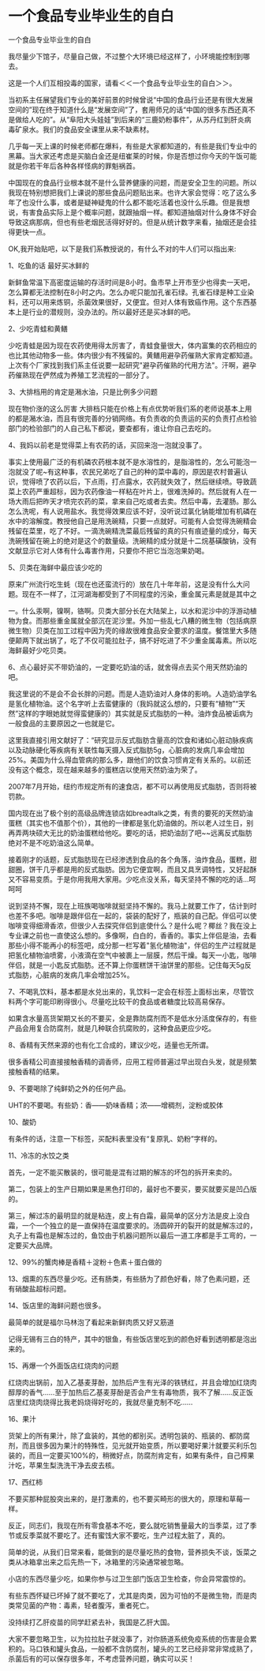 # 一个食品专业毕业生的自白

一个食品专业毕业生的自白



我尽量少下馆子，尽量自己做，不过整个大环境已经这样了，小环境能控制到哪去。

这是一个人们互相投毒的国家，请看＜＜一个食品专业毕业生的自白＞＞。

当初系主任展望我们专业的美好前景的时候曾说“中国的食品行业还是有很大发展空间的”现在终于知道什么是“发展空间”了，套用师兄的话“中国的很多东西还真不是做给人吃的”。从“阜阳大头娃娃”到后来的“三鹿奶粉事件”，从苏丹红到肝炎病毒矿泉水。我们的食品安全课里从来不缺素材。



几乎每一天上课的时候老师都在爆料，有些是大家都知道的，有些是我们专业中的黑幕。当大家还考虑是买脑白金还是纽崔莱的时候，你是否想过你今天的午饭可能就是你若干年后各种各样怪病的罪魁祸首。



中国现在的食品行业根本就不是什么营养健康的问题，而是安全卫生的问题。所以我现在特别想把我们上课说的那些食品问题贴出来。也许大家会觉得：吃了这么多年了也没什么事，或者是疑神疑鬼的什么都不能吃活着也没什么乐趣。但是我想说，有害食品实际上是个概率问题，就跟抽烟一样。都知道抽烟对什么身体不好会导致这病那病，但也有些老烟民活得好好的。但是从统计数字来看，抽烟还是会挂得更快一点。



OK,我开始贴吧，以下是我们系教授说的，有什么不对的牛人们可以指出来:



1、吃鱼的话 最好买冰鲜的

新鲜鱼常温下高密度运输的存活时间是8小时。鱼市早上开市至少也得卖一天吧，怎么算都无法控制在8小时之内。怎么办呢只能加孔雀石绿。孔雀石绿是种工业染料，还可以用来炼铜，杀菌效果很好，又便宜。但对人体有致癌作用。这个东西基本上是行业的潜规则，没办法的。所以最好还是买冰鲜的吧。



2、少吃青蛙和黄鳝

少吃青蛙是因为现在农药使用得太厉害了，青蛙食量很大，体内富集的农药相应的也比其他动物多一些。体内很少有不残留的。黄鳝用避孕药催熟大家肯定都知道。上次有个厂家找到我们系主任说要一起研究"避孕药催熟的代用方法"。汗啊，避孕药催熟现在俨然成为养殖工艺流程的一部分了。



3、大排档用的肯定是潲水油，只是比例多少问题

现在物价涨的这么厉害 大排档只能在价格上有点优势听我们系的老师说基本上用的都是潲水油，而且有很完善的分销网络。有负责收的负责运的买的负责打点检验部门的检验部门的人自己私下都说，要查都有，谁让你自己去吃的。



4、我妈以前老是觉得菜上有农药的话，买回来泡一泡就没事了。

事实上使用最广泛的有机磷农药根本就不是水溶性的，是脂溶性的，怎么可能泡一泡就没了呢~有这种事，农民兄弟吃了自己的种的菜中毒的，原因是农村普遍认识，觉得喷了农药以后，下点雨，打点露水，农药就失效了，然后继续喷。导致蔬菜上农药严重超标，因为农药像油一样粘在叶片上，很难洗掉的。然后就有人在一场大雨后把昨天才喷完农药的菜，拿来自己吃或者去卖。然后中毒，去灌肠。那么怎么洗呢，有人说用盐水。我觉得效果应该不好，没听说过氯化钠能增加有机磷在水中的溶解度。教授他自己是用洗碗精，只要一点就好。可能有人会觉得洗碗精会残留在菜里，吃了不好。一滴洗碗精洗菜最后残留的真的只有痕迹量的成分，每天洗碗残留在碗上的绝对是这个的数量级。洗碗精的成分就是十二烷基磺酸钠，没有文献显示它对人体有什么毒害作用，只要你不把它当泡泡果奶喝。



5、贝类在海鲜中最应该少吃的

原来广州流行吃生蚝（现在也还蛮流行的）放在几十年年前，这是没有什么大问题。现在不一样了，江河湖海都受到了不同程度的污染，重金属元素是就是其中之

一。什么汞啊，镍啊，铬啊。贝类大部分长在大陆架上，以水和泥沙中的浮游动植物为食。而那些重金属就全部沉在泥沙里。外加一些乱七八糟的微生物（包括病原微生物）贝类在加工过程中因为壳的缘故很难食品安全要求的温度。餐馆里大多随便颠两下就出锅了，吃了不仅可能拉肚子，搞不好吃进了不少重金属毒素。所以吃海鲜最好少吃贝类。



6、点心最好买不带奶油的，一定要吃奶油的话，就舍得点去买个用天然奶油的吧。

我这里说的不是会不会长胖的问题。而是人造奶油对人身体的影响。人造奶油学名是氢化植物油。这个名字听上去蛮健康的（我妈就这么想的，只要有“植物”“天然”这样的字眼她就觉得蛮健康的）其实就是反式脂肪的一种。油炸食品被诟病为一般食品的主要原因之一也就是它。

这里我直接引用文献好了：“研究显示反式脂肪含量高的饮食和诸如心脏动脉疾病以及动脉硬化等疾病有关联性每天摄入反式脂肪5g，心脏病的发病几率会增加25%。美国为什么得血管病的那么多，跟他们的饮食习惯肯定有关系的。以前还没有这个概念，现在越来越多的蛋糕店以使用天然奶油为荣了。

2007年7月开始，纽约市规定所有的速食店，都不可以再使用反式脂肪，否则将被罚款。

国内现在出了极个别的高级品牌连锁店如breadtalk之类，有贵的要死的天然奶油蛋糕（其实也不值那个价），其他的一律都是氢化奶油做的。所以老人过生日，别再弄两块硕大无比的奶油蛋糕给他吃。要吃的话，把奶油刮了吧~~远离反式脂肪绝对不是不吃奶油这么简单。

接着刚才的话题，反式脂肪现在已经渗透到食品的各个角落，油炸食品，蛋糕，甜甜圈，饼干几乎都是用的反式脂肪。因为它便宜啊，而且又具烹调特性，又好起酥又不容易变质。于是你用我用大家用。少吃点没关系，每天坚持不懈的吃的话…呵呵呵

说到坚持不懈，现在上班族喝咖啡就挺坚持不懈的。我马上就要工作了，估计到时也差不多吧。咖啡是跟伴侣在一起的，袋装的配好了，瓶装的自己配。伴侣可以使咖啡变得细滑香浓，但很少人去探究伴侣到底使什么？是什么呢？椰丝？我在没上专业课之前也一直使这么想的。多像啊，白白的，香香的。事实上伴侣是油，去看那些小得不能再小的标签吧，成分那一栏写着"氢化植物油"，伴侣的生产过程就是把氢化植物油喷雾，小液滴在空气中被裹上一层膜，然后干燥。每天一小匙，咖啡伴侣，就是一小匙反式脂肪。还不算上你蛋糕饼干油饼里的那些。记住每天5g反式脂肪，心脏病的发病几率会增加25%。



7、不喝乳饮料，基本都是水兑出来的，乳饮料一定会在标签上面标出来，尽管饮料两个字可能印刷得很小。尽量吃比较干的食品或者糖度比较高易保存。

如果含水量高货架期又长的不要买，全是靠防腐剂而不是低水分活度保存的，有些产品会用复合防腐剂，就是几种联合抗腐败的，这种食品更应少吃。



8、香精有天然来源的也有化工合成的，建议少吃，适量也无所谓。

很多香精公司直接接触香精的调香师，应用工程师普遍过早出现白头发，就是频繁接触香精的结果。



9、不要喝除了纯鲜奶之外的任何产品。

UHT的不要喝。有些奶：香——奶味香精；浓——增稠剂，淀粉或胶体



10、酸奶

有条件的话，注意一下标签，买配料表里没有“复原乳、奶粉”字样的。



11、冷冻的水饺之类

首先，一定不能买散装的，很可能是混有过期的解冻的坏包的拆开来卖的。

第二，包装上的生产日期如果是黑色打印的，最好也不要买，要买就要买是凹凸版的。

第三，解过冻的最明显的就是粘连，皮上有白霜，最简单的区分方法是皮上没白霜，一个一个独立的是一直保持在温度要求的。汤圆碎开的裂开的就是解冻过的，丸子上有霜也是解冻过的，鱼饺由于机器问题所以最后一道工序都是手工弯的，一定要买大品牌。



12、99%的蟹肉棒是香精＋淀粉＋色素＋蛋白做的



13、烟熏的东西尽量少吃。还有肠类，有些肠为了颜色好看，除了色素问题，还有硝酸盐超标问题。



14、饭店里的海鲜问题也很多。

最简单的就是福尔马林泡了看起来新鲜肉质又好又筋道

记得无锡有三白的特产，其中的银鱼，有些饭店里吃到的颜色好看到透明都是泡出来的。



15、再爆一个外面饭店红烧肉的问题

红烧肉出锅前，加入乙基麦芽酚，加热后产生有光泽的铁锈红，并且会增加红烧肉醇厚的香气……至于加热后乙基麦芽酚是否会产生有毒物质，我不了解……反正饭店里红烧肉烧得比我老妈烧得好吃的，我就尽量克制不吃……



16、果汁

货架上的所有果汁，除了盒装的，其他的都别买。透明包装的、瓶装的、都防腐剂，而且很多因为果汁的特殊性，见光就开始变质，所以要喝好果汁就要买利乐包装的，而且一定要买100%的，稍微好点，防腐剂肯定有，如果有条件，自己榨果汁吃，苹果生梨洗洗干净去皮去核。



17、西红柿

不要买那种屁股突出来的，是打激素的，也不要买畸形的很大的，原理和草莓一样。



反正，同志们，我现在所有零食基本不吃，要么就吃销售量最大的当季菜，过了季节或反季菜就不要吃了。还有蜜饯大家不要吃，生产过程太脏了，真的。

简单的说，从我们日常来看，能做到的是尽量吃热的食物，营养损失不谈，饭菜之类从冰箱拿出来之后先热一下，冰箱里的污染通常被忽略。

小店的东西尽量少吃，如果你参与过卫生部门饭店卫生检查，你会异常震惊的。

有些东西怀疑已坏掉了就不要吃了，尤其是肉类，因为可怕的不是微生物，而是肉类常见菌的产物：毒素，轻者腹泻，重者死亡。

没持续打乙肝疫苗的同学赶紧去补，我国是乙肝大国。

大家不要忽略卫生，以为拉拉肚子就没事了，对你肠道系统免疫系统的伤害是会累积的。马口铁和罐头食品，一般都不含防腐剂，罐头的工艺已经非常非常成熟了，杀菌后有的可以保存很多年，不考虑营养问题，确实可以买！